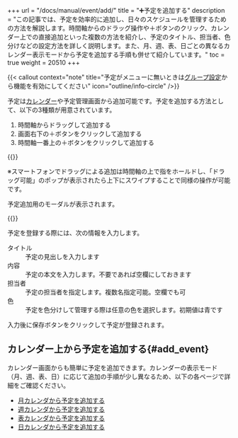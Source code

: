 +++
url = "/docs/manual/event/add/"
title = "➕予定を追加する"
description = "この記事では、予定を効率的に追加し、日々のスケジュールを管理するための方法を解説します。時間軸からのドラッグ操作や＋ボタンのクリック、カレンダー上での直接追加といった複数の方法を紹介し、予定のタイトル、担当者、色分けなどの設定方法を詳しく説明します。また、月、週、表、日ごとの異なるカレンダー表示モードから予定を追加する手順も併せて紹介しています。"
toc = true
weight = 20510
+++

{{< callout context="note" title="予定がメニューに無いときは[グループ設定](/docs/manual/initial-setting/setting-group/#optionalFunction)から機能を有効にしてください" icon="outline/info-circle" />}}

予定は[カレンダー](/docs/manual/calendar/_about/)や予定管理画面から追加可能です。予定を追加する方法として、以下の3種類が用意されています。

1. 時間軸からドラッグして追加する
2. 画面右下の＋ボタンをクリックして追加する
3. 時間軸一番上の＋ボタンをクリックして追加する

{{<icatch filename="img/add-event" msg="予定の追加方法はドラッグや＋ボタンなど何種類か用意されています" alice="ok">}}

※スマートフォンでドラッグによる追加は時間軸の上で指をホールドし、「ドラッグ可能」のポップが表示されたら上下にスワイプすることで同様の操作が可能です。

予定追加用のモーダルが表示されます。

{{<icatch filename="img/input-event" msg="予定登録画面ではタイトルや担当者、時刻などを設定します">}}

予定を登録する際には、次の情報を入力します。

<dl class="basic">
<dt>タイトル</dt>
<dd>予定の見出しを入力します</dd>
<dt>内容</dt>
<dd>予定の本文を入力します。不要であれば空欄にしておきます</dd>
<dt>担当者</dt>
<dd>予定の担当者を指定します。複数名指定可能。空欄でも可</dd>
<dt>色</dt>
<dd>予定を色分けして管理する際は任意の色を選択します。初期値は青です</dd>
</dl>

入力後に保存ボタンをクリックして予定が登録されます。

## カレンダー上から予定を追加する{#add_event}

カレンダー画面からも簡単に予定を追加できます。カレンダーの表示モード（月、週、表、日）に応じて追加の手順が少し異なるため、以下の各ページで詳細をご確認ください。

- [月カレンダから予定を追加する](/docs/manual/calendar/monthly/#add_event)
- [週カレンダから予定を追加する](/docs/manual/calendar/weekly/#add_event)
- [表カレンダから予定を追加する](/docs/manual/calendar/table/#add_event)
- [日カレンダから予定を追加する](/docs/manual/calendar/dayly/#add_event)
